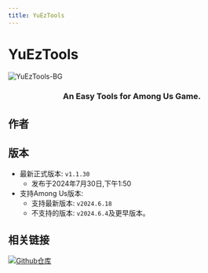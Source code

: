 ```yaml
---
title: YuEzTools
---
```

# YuEzTools
![YuEzTools-BG](/Image/YuEzTools.png)

<div align="center">
<h3>An Easy Tools for Among Us Game.</h3>
</div>

<script setup>
import { VPTeamMembers } from 'vitepress/theme'

const members = [
  {
    avatar: '/Image/Yu.png',
    name: 'Yu',
    title: '开发者',
    links: [
      { icon: 'github', link: 'https://github.com/Night-GUA' },
      { icon: 'discord', link: 'https://discord.gg/9Jy7gzPq' },
    ]
  }
]

</script>

## 作者

<div align="center">
<VPTeamMembers size="small" :members="members" />
</div>

## 版本
- 最新正式版本: `v1.1.30`
  - 发布于2024年7月30日,下午1:50
- 支持Among Us版本:
    - 支持最新版本: `v2024.6.18`
    - 不支持的版本: `v2024.6.4`及更早版本。

## 相关链接
[![Github仓库](https://badgen.net/badge/Github/Repository/github?icon=github)](https://github.com/Team-YuTeam/YuEzTools)
